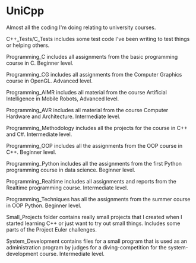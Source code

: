# UniCpp
Almost all the coding I'm doing relating to university courses.

C++_Tests/C_Tests includes some test code I've been writing to test things or helping others.

Programming_C includes all assignments from the basic programming course in C. Beginner level.

Programming_CG includes all assignments from the Computer Graphics course in OpenGL. Advanced level.

Programming_AIMR includes all material from the course Artificial Intelligence in Mobile Robots, Advanced level.

Programming_AVR includes all material from the course Computer Hardware and Architecture. Intermediate level.

Programming_Methodology includes all the projects for the course in C++ and C#. Intermediate level.

Programming_OOP includes all the assignments from the OOP course in C++. Beginner level.

Programming_Python includes all the assignments from the first Python programming course in data science. Beginner level.

Programming_Realtime includes all assignments and reports from the Realtime programming course. Intermediate level.

Programming_Techniques has all the assignments from the summer course in OOP Python. Beginner level.

Small_Projects folder contains really small projects that I created when I started learning C++ or just want to try out small things. Includes some parts of the Project Euler challenges.

System_Development contains files for a small program that is used as an administration program by judges for a diving-competition for the system-development course. Intermediate level.
